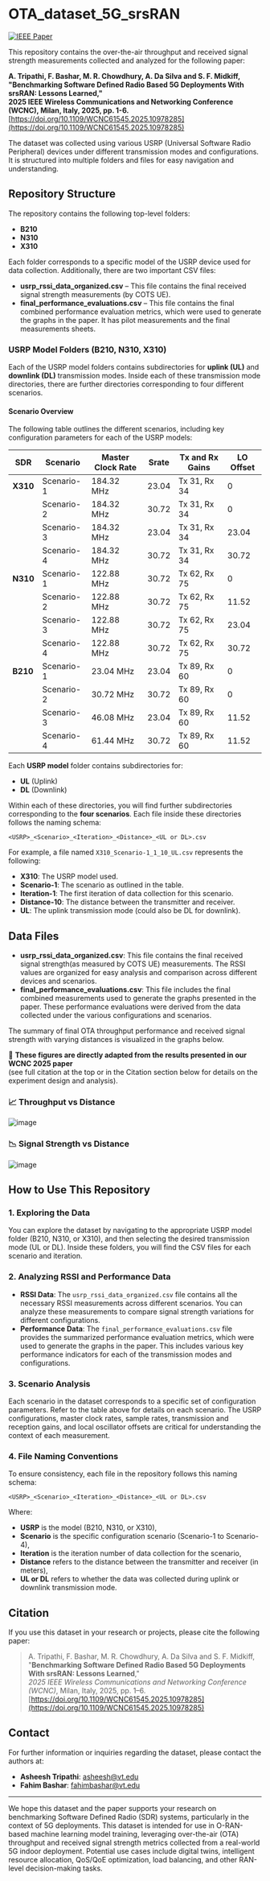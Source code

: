# OTA_dataset_5G_srsRAN  
[![IEEE Paper](https://img.shields.io/badge/IEEE%20WCNC%202025-Paper-blue)](https://doi.org/10.1109/WCNC61545.2025.10978285)

 
This repository contains the over-the-air throughput and received signal strength measurements collected and analyzed for the following paper:

**A. Tripathi, F. Bashar, M. R. Chowdhury, A. Da Silva and S. F. Midkiff,  
"Benchmarking Software Defined Radio Based 5G Deployments With srsRAN: Lessons Learned,"  
2025 IEEE Wireless Communications and Networking Conference (WCNC), Milan, Italy, 2025, pp. 1-6.**  
[https://doi.org/10.1109/WCNC61545.2025.10978285](https://doi.org/10.1109/WCNC61545.2025.10978285)

  

The dataset was collected using various USRP (Universal Software Radio Peripheral) devices under different transmission modes and configurations. It is structured into multiple folders and files for easy navigation and understanding.
 
## Repository Structure
 
The repository contains the following top-level folders:
 
- **B210**
- **N310**
- **X310**
 
Each folder corresponds to a specific model of the USRP device used for data collection. Additionally, there are two important CSV files:
 
- **usrp_rssi_data_organized.csv** – This file contains the final received signal strength measurements (by COTS UE).
- **final_performance_evaluations.csv** – This file contains the final combined performance evaluation metrics, which were used to generate the graphs in the paper. It has pilot measurements and the final measurements sheets.
 
### USRP Model Folders (B210, N310, X310)
 
Each of the USRP model folders contains subdirectories for **uplink (UL)** and **downlink (DL)** transmission modes. Inside each of these transmission mode directories, there are further directories corresponding to four different scenarios.
 
#### Scenario Overview
 
The following table outlines the different scenarios, including key configuration parameters for each of the USRP models:
 
| **SDR**  | **Scenario** | **Master Clock Rate** | **Srate** | **Tx and Rx Gains** | **LO Offset** |
|----------|--------------|-----------------------|-----------|---------------------|---------------|
| **X310** | Scenario-1   | 184.32 MHz            | 23.04     | Tx 31, Rx 34        | 0             |
|          | Scenario-2   | 184.32 MHz            | 30.72     | Tx 31, Rx 34        | 0             |
|          | Scenario-3   | 184.32 MHz            | 23.04     | Tx 31, Rx 34        | 23.04         |
|          | Scenario-4   | 184.32 MHz            | 30.72     | Tx 31, Rx 34        | 30.72         |
| **N310** | Scenario-1   | 122.88 MHz            | 30.72     | Tx 62, Rx 75        | 0             |
|          | Scenario-2   | 122.88 MHz            | 30.72     | Tx 62, Rx 75        | 11.52         |
|          | Scenario-3   | 122.88 MHz            | 30.72     | Tx 62, Rx 75        | 23.04         |
|          | Scenario-4   | 122.88 MHz            | 30.72     | Tx 62, Rx 75        | 30.72         |
| **B210** | Scenario-1   | 23.04 MHz             | 23.04     | Tx 89, Rx 60        | 0             |
|          | Scenario-2   | 30.72 MHz             | 30.72     | Tx 89, Rx 60        | 0             |
|          | Scenario-3   | 46.08 MHz             | 23.04     | Tx 89, Rx 60        | 11.52         |
|          | Scenario-4   | 61.44 MHz             | 30.72     | Tx 89, Rx 60        | 11.52         |
 
Each **USRP model** folder contains subdirectories for:
 
- **UL** (Uplink)
- **DL** (Downlink)
 
Within each of these directories, you will find further subdirectories corresponding to the **four scenarios**. Each file inside these directories follows the naming schema:
 
`<USRP>_<Scenario>_<Iteration>_<Distance>_<UL or DL>.csv`
 

For example, a file named `X310_Scenario-1_1_10_UL.csv` represents the following:
 
- **X310**: The USRP model used.
- **Scenario-1**: The scenario as outlined in the table.
- **Iteration-1**: The first iteration of data collection for this scenario.
- **Distance-10**: The distance between the transmitter and receiver.
- **UL**: The uplink transmission mode (could also be DL for downlink).
 
## Data Files
 
- **usrp_rssi_data_organized.csv**: This file contains the final received signal strength(as measured by COTS UE) measurements. The RSSI values are organized for easy analysis and comparison across different devices and scenarios.
- **final_performance_evaluations.csv**: This file includes the final combined measurements used to generate the graphs presented in the paper. These performance evaluations were derived from the data collected under the various configurations and scenarios.

The summary of final OTA throughput performance and received signal strength with varying distances is visualized in the graphs below.

📌 **These figures are directly adapted from the results presented in our WCNC 2025 paper**  
(see full citation at the top or in the Citation section below for details on the experiment design and analysis).

### 📈 Throughput vs Distance
![image](https://github.com/user-attachments/assets/95775470-2785-4547-b089-587b4b2b81e4)

### 📉 Signal Strength vs Distance
![image](https://github.com/user-attachments/assets/7aabd209-cf72-4429-8290-0a8adc8f0069)


  
 
## How to Use This Repository
 
### 1. Exploring the Data
 
You can explore the dataset by navigating to the appropriate USRP model folder (B210, N310, or X310), and then selecting the desired transmission mode (UL or DL). Inside these folders, you will find the CSV files for each scenario and iteration.
 
### 2. Analyzing RSSI and Performance Data
 
- **RSSI Data**: The `usrp_rssi_data_organized.csv` file contains all the necessary RSSI measurements across different scenarios. You can analyze these measurements to compare signal strength variations for different configurations.
- **Performance Data**: The `final_performance_evaluations.csv` file provides the summarized performance evaluation metrics, which were used to generate the graphs in the paper. This includes various key performance indicators for each of the transmission modes and configurations.
 
### 3. Scenario Analysis
 
Each scenario in the dataset corresponds to a specific set of configuration parameters. Refer to the table above for details on each scenario. The USRP configurations, master clock rates, sample rates, transmission and reception gains, and local oscillator offsets are critical for understanding the context of each measurement.
 
### 4. File Naming Conventions
 
To ensure consistency, each file in the repository follows this naming schema:
 
`<USRP>_<Scenario>_<Iteration>_<Distance>_<UL or DL>.csv`
 

Where:
- **USRP** is the model (B210, N310, or X310),
- **Scenario** is the specific configuration scenario (Scenario-1 to Scenario-4),
- **Iteration** is the iteration number of data collection for the scenario,
- **Distance** refers to the distance between the transmitter and receiver (in meters),
- **UL or DL** refers to whether the data was collected during uplink or downlink transmission mode.
 
## Citation

If you use this dataset in your research or projects, please cite the following paper:

> A. Tripathi, F. Bashar, M. R. Chowdhury, A. Da Silva and S. F. Midkiff,  
> "**Benchmarking Software Defined Radio Based 5G Deployments With srsRAN: Lessons Learned**,"  
> *2025 IEEE Wireless Communications and Networking Conference (WCNC)*, Milan, Italy, 2025, pp. 1–6.  
> [https://doi.org/10.1109/WCNC61545.2025.10978285](https://doi.org/10.1109/WCNC61545.2025.10978285)


## Contact
 
For further information or inquiries regarding the dataset, please contact the authors at:
 
- **Asheesh Tripathi**: asheesh@vt.edu
- **Fahim Bashar**: fahimbashar@vt.edu
---
 
We hope this dataset and the paper supports your research on benchmarking Software Defined Radio (SDR) systems, particularly in the context of 5G deployments. This dataset is intended for use in O-RAN-based machine learning model training, leveraging over-the-air (OTA) throughput and received signal strength metrics collected from a real-world 5G indoor deployment. Potential use cases include digital twins, intelligent resource allocation, QoS/QoE optimization, load balancing, and other RAN-level decision-making tasks.

